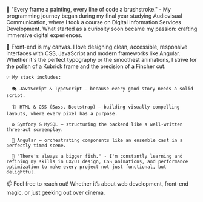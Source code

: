 🦿 "Every frame a painting, every line of code a brushstroke." - My programming journey began during my final year studying Audiovisual Communication, where I took a course on Digital Information Services Development. What started as a curiosity soon became my passion: crafting immersive digital experiences.

🎨 Front-end is my canvas. I love designing clean, accessible, responsive interfaces with CSS, JavaScript and modern frameworks like Angular. Whether it's the perfect typography or the smoothest animations, I strive for the polish of a Kubrick frame and the precision of a Fincher cut.

    💡 My stack includes:

      🎭 JavaScript & TypeScript – because every good story needs a solid script.

      🏗️ HTML & CSS (Sass, Bootstrap) – building visually compelling layouts, where every pixel has a purpose.

      ⚙️ Symfony & MySQL – structuring the backend like a well-written three-act screenplay.

      🚀 Angular – orchestrating components like an ensemble cast in a perfectly timed scene.

      🌱 "There's always a bigger fish." - I'm constantly learning and refining my skills in UX/UI design, CSS animations, and performance optimization to make every project not just functional, but delightful.

📫 Feel free to reach out! Whether it’s about web development, front-end magic, or just geeking out over cinema.

<!---
jproven/jproven is a ✨ special ✨ repository because its `README.md` (this file) appears on your GitHub profile.
You can click the Preview link to take a look at your changes.
--->

